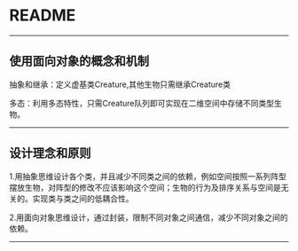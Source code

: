 # README


------


## 使用面向对象的概念和机制

抽象和继承：定义虚基类Creature,其他生物只需继承Creature类

多态：利用多态特性，只需Creature队列即可实现在二维空间中存储不同类型生物。


------


## 设计理念和原则

1.用抽象思维设计各个类，并且减少不同类之间的依赖，例如空间按照一系列阵型摆放生物，对阵型的修改不应该影响这个空间；生物的行为及排序关系与空间是无关的。实现类与类之间的低耦合性。

2.用面向对象思维设计，通过封装，限制不同对象之间通信，减少不同对象之间的依赖。



------
